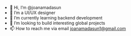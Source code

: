 - 👋 Hi, I’m @joanamadasun
- 👀 I’m a UI/UX designer 
- 🌱 I’m currently learning backend development
- 💞️ I’m looking to build interesting global projects
- 📫 How to reach me via email joanamadasun1@gmail.com

<!---
joanamadasun/joanamadasun is a ✨ special ✨ repository because its `README.md` (this file) appears on your GitHub profile.
You can click the Preview link to take a look at your changes.
--->
